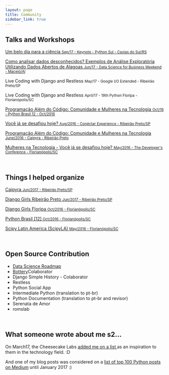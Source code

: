 ```yaml
---
layout: page
title: Community 
sidebar_link: true
---
```



<h2> Talks and Workshops</h2>

<p>
  <a href="http://slides.com/leticiaportella/deck" target="_blank">
    Um belo dia para a ciência
    <small>Sep/17 - Keynote - Python Sul - Caxias do Sul/RS</small>
  </a>
</p>

<p>
  <a href="http://slides.com/leticiaportella/analise-exploratoria-de-dados" target="_blank">
    Como analisar dados desconhecidos? Exemplos de Análise Exploratória Utilizando Dados Abertos de Alagoas
    <small>Jun/17 - Data Science for Business Weekend - Maceió/Al</small>
  </a>
</p>

<p>
    Live Coding with Django and Restless
    <small>May/17 - Google I/O Extended - Ribeirão Preto/SP</small>
</p>

<p>
    Live Coding with Django and Restless
    <small>April/17 - 19th Python Floripa - Florianópolis/SC</small>
</p>

<p>
  <a href="https://www.youtube.com/watch?v=sfbMb1yLRRY&list=PLDC3uVLxaEQ2QPRucgMwiK22QSgq0aIEJ&index=8" target="_blank">
    Programação Além do Código: Comunidade e Mulheres na Tecnologia
    <small>Oct/16 - Python Brasil 12 - Oct/2016</small>
  <a>
</p>

<p>
  <a href="https://github.com/leportella/apresentacoes/blob/master/Voce_ja_se_desafiou_hoje_Ago16.pdf" target="_blank">
   Você já se desafiou hoje?
    <small>Aug/2016 - Conéctar Experience - Ribeirão Preto/SP</small>
  <a>
</p>

<p>
  <a href="https://www.youtube.com/watch?v=yV3XFWfJ0TE&t=393s" target="_blank">
    Programação Além do Código: Comunidade e Mulheres na Tecnologia
    <small>June/2016 - Caipyra - Ribeirão Preto</small>
  <a>
</p>

<p>
  <a href="http://www.thedevelopersconference.com.br/tdc/2016/florianopolis/trilha-python" target="_blank">
    Mulheres na Tecnologia - Você já se desafiou hoje?
    <small> May/2016 - The Developer's Conference - Florianópolis/SC</small>
  </a>
</p>

<br/>


<h2> Things I helped organize</h2>

<p>
  <a href="http://caipyra.python.org.br/">
    Caipyra
    <small>Jun/2017 - Ribeirão Preto/SP</small>
  </a>
</p>

<p>
  <a href="https://djangogirls.org/ribeiraopreto/">
    Django Girls Ribeirão Preto
    <small>Jun/2017 - Ribeirão Preto/SP</small>
  </a>
</p>

<p>
  <a href="https://djangogirls.org/florianopolis/">
    Django Girls Floripa
    <small>Oct/2016 - Florianópolis/SC</small>
  </a>
</p>

<p>
  <a href="http://2016.pythonbrasil.org.br/">
    Python Brasil [12]
    <small>Oct/2016 - Florianópolis/SC</small>
  </a>
</p>

<p>
  <a href="http://scipyla.org/conf/2016/">
Scipy Latin America (ScipyLA)
<small>May/2016 - Florianópolis/SC</small>
  </a>
</p>

<br/>

<h2> Open Source Contribution</h2>

<ul>
<li><a href="https://github.com/leportella/data-science-roadmap">Data Science Roadmap</a></li>
<li><a href="https://github.com/rougeth/bottery">Bottery</a>Colaborator</li>
<li> Django Simple History - Colaborator </li>
<li> Restless </li>
<li> Python Social App </li>
<li> Intermediate Python (translation to pt-br) </li>
<li> Python Documentation (translation to pt-br and revisor)</li>
<li> Serenata de Amor </li>
<li> romslab </li>
</ul>


<br/>

<h2> What someone wrote about me s2...</h2>

<p>
    On March17, the Cheesecake Labs
  <a href="https://www.ckl.io/blog/girl-codes-matters/" target="_blank">
      added me on a list
    </a>
       as an inspiration to them in the technology field. :D
</p>

<p>
   And one of my blog posts was considered on a <a href="https://medium.com/@baditaflorin/top-100-python-articles-on-medium-until-jan-2017-23ca8bc5ee87"> list of top 100 Python posts on Medium</a> 
until January 2017 :)
</p>
